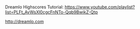Dreamlo Highscores Tutorial: https://www.youtube.com/playlist?list=PLFt_AvWsXl0cgcFnNTo-Qqb9BwikZ-Qtp

http://dreamlo.com
